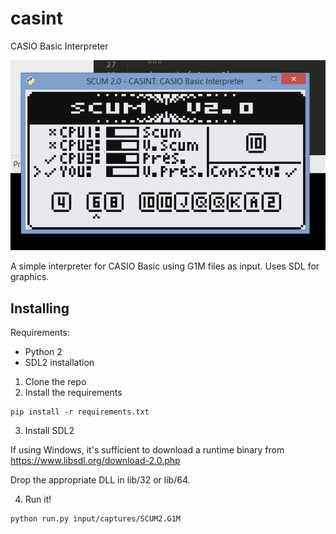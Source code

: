 # casint
CASIO Basic Interpreter

![Demo of input/captures/SCUM2.g1m](demo_scum2.png)

A simple interpreter for CASIO Basic using G1M files as input. Uses SDL for graphics.

## Installing

Requirements:
* Python 2
* SDL2 installation

1. Clone the repo
2. Install the requirements 

```
pip install -r requirements.txt
```

3. Install SDL2

If using Windows, it's sufficient to download a runtime binary from https://www.libsdl.org/download-2.0.php

Drop the appropriate DLL in lib/32 or lib/64.

4. Run it!
```
python run.py input/captures/SCUM2.G1M
```
